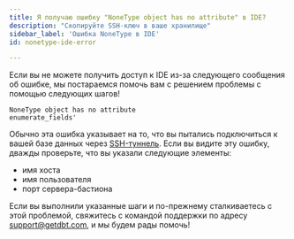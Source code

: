 ```yaml
---
title: Я получаю ошибку "NoneType object has no attribute" в IDE?
description: "Скопируйте SSH-ключ в ваше хранилище"
sidebar_label: 'Ошибка NoneType в IDE'
id: nonetype-ide-error

---
```


Если вы не можете получить доступ к IDE из-за следующего сообщения об ошибке, мы постараемся помочь вам с решением проблемы с помощью следующих шагов!

```shell
NoneType object has no attribute 
enumerate_fields'
```

Обычно эта ошибка указывает на то, что вы пытались подключиться к вашей базе данных через [SSH-туннель](https://docs.getdbt.com/docs/dbt-cloud/cloud-configuring-dbt-cloud/connecting-your-database#connecting-via-an-ssh-tunnel). Если вы видите эту ошибку, дважды проверьте, что вы указали следующие элементы:

- имя хоста
- имя пользователя
- порт сервера-бастиона

Если вы выполнили указанные шаги и по-прежнему сталкиваетесь с этой проблемой, свяжитесь с командой поддержки по адресу support@getdbt.com, и мы будем рады помочь!
